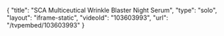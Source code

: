 {
    "title": "SCA Multiceutical Wrinkle Blaster Night Serum",
    "type": "solo",
    "layout": "iframe-static",
    "videoId": "103603993",
    "url": "\/tvpembed\/103603993"
}